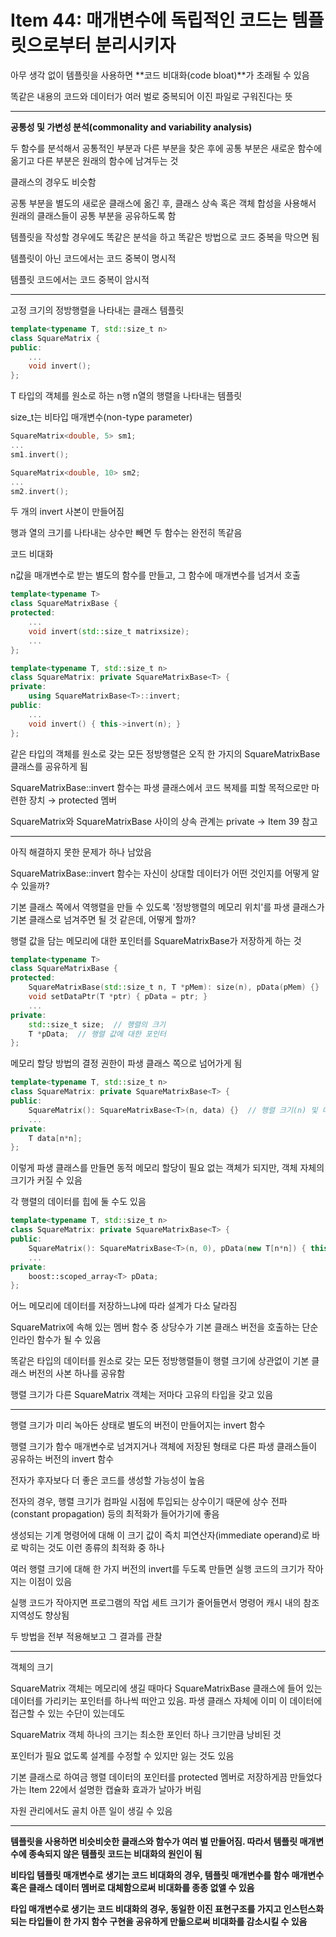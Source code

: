 # Item 44: 매개변수에 독립적인 코드는 템플릿으로부터 분리시키자

아무 생각 없이 템플릿을 사용하면 **코드 비대화(code bloat)**가 초래될 수 있음

똑같은 내용의 코드와 데이터가 여러 벌로 중복되어 이진 파일로 구워진다는 뜻

---

**공통성 및 가변성 분석(commonality and variability analysis)**

두 함수를 분석해서 공통적인 부분과 다른 부분을 찾은 후에 공통 부분은 새로운 함수에 옮기고 다른 부분은 원래의 함수에 남겨두는 것

클래스의 경우도 비슷함

공통 부분을 별도의 새로운 클래스에 옮긴 후, 클래스 상속 혹은 객체 합성을 사용해서 원래의 클래스들이 공통 부분을 공유하도록 함

템플릿을 작성할 경우에도 똑같은 분석을 하고 똑같은 방법으로 코드 중복을 막으면 됨

템플릿이 아닌 코드에서는 코드 중복이 명시적

템플릿 코드에서는 코드 중복이 암시적

---

고정 크기의 정방행렬을 나타내는 클래스 템플릿

```c++
template<typename T, std::size_t n>
class SquareMatrix {
public:
    ...
    void invert();
};
```

T 타입의 객체를 원소로 하는 n행 n열의 행렬을 나타내는 템플릿

size_t는 비타입 매개변수(non-type parameter)

```c++
SquareMatrix<double, 5> sm1;
...
sm1.invert();

SquareMatrix<double, 10> sm2;
...
sm2.invert();
```

두 개의 invert 사본이 만들어짐

행과 열의 크기를 나타내는 상수만 빼면 두 함수는 완전히 똑같음

코드 비대화

n값을 매개변수로 받는 별도의 함수를 만들고, 그 함수에 매개변수를 넘겨서 호출

```c++
template<typename T>
class SquareMatrixBase {
protected:
    ...
    void invert(std::size_t matrixsize);
    ...
};

template<typename T, std::size_t n>
class SquareMatrix: private SquareMatrixBase<T> {
private:
    using SquareMatrixBase<T>::invert;
public:
    ...
    void invert() { this->invert(n); }
};
```

같은 타입의 객체를 원소로 갖는 모든 정방행렬은 오직 한 가지의 SquareMatrixBase 클래스를 공유하게 됨

SquareMatrixBase::invert 함수는 파생 클래스에서 코드 복제를 피할 목적으로만 마련한 장치 → protected 멤버

SquareMatrix와 SquareMatrixBase 사이의 상속 관계는 private → Item 39 참고

---

아직 해결하지 못한 문제가 하나 남았음

SquareMatrixBase::invert 함수는 자신이 상대할 데이터가 어떤 것인지를 어떻게 알 수 있을까?

기본 클래스 쪽에서 역행렬을 만들 수 있도록 '정방행렬의 메모리 위치'를 파생 클래스가 기본 클래스로 넘겨주면 될 것 같은데, 어떻게 할까?

행렬 값을 담는 메모리에 대한 포인터를 SquareMatrixBase가 저장하게 하는 것

```c++
template<typename T>
class SquareMatrixBase {
protected:
    SquareMatrixBase(std::size_t n, T *pMem): size(n), pData(pMem) {}
    void setDataPtr(T *ptr) { pData = ptr; }
    ...
private:
    std::size_t size;  // 행렬의 크기
    T *pData;  // 행렬 값에 대한 포인터
};
```

메모리 할당 방법의 결정 권한이 파생 클래스 쪽으로 넘어가게 됨

```c++
template<typename T, std::size_t n>
class SquareMatrix: private SquareMatrixBase<T> {
public:
    SquareMatrix(): SquareMatrixBase<T>(n, data) {}  // 행렬 크기(n) 및 데이터 포인터를 기본 클래스로 올려보냄
    ...
private:
    T data[n*n];
};
```

이렇게 파생 클래스를 만들면 동적 메모리 할당이 필요 없는 객체가 되지만, 객체 자체의 크기가 커질 수 있음

각 행렬의 데이터를 힙에 둘 수도 있음

```c++
template<typename T, std::size_t n>
class SquareMatrix: private SquareMatrixBase<T> {
public:
    SquareMatrix(): SquareMatrixBase<T>(n, 0), pData(new T[n*n]) { this->setDataPtr(pData.get()); }
    ...
private:
    boost::scoped_array<T> pData;
};
```

어느 메모리에 데이터를 저장하느냐에 따라 설계가 다소 달라짐

SquareMatrix에 속해 있는 멤버 함수 중 상당수가 기본 클래스 버전을 호출하는 단순 인라인 함수가 될 수 있음

똑같은 타입의 데이터를 원소로 갖는 모든 정방행렬들이 행렬 크기에 상관없이 기본 클래스 버전의 사본 하나를 공유함

행렬 크기가 다른 SquareMatrix 객체는 저마다 고유의 타입을 갖고 있음

---

행렬 크기가 미리 녹아든 상태로 별도의 버전이 만들어지는 invert 함수

행렬 크기가 함수 매개변수로 넘겨지거나 객체에 저장된 형태로 다른 파생 클래스들이 공유하는 버전의 invert 함수

전자가 후자보다 더 좋은 코드를 생성할 가능성이 높음

전자의 경우, 행렬 크기가 컴파일 시점에 투입되는 상수이기 때문에 상수 전파(constant propagation) 등의 최적화가 들어가기에 좋음

생성되는 기계 명령어에 대해 이 크기 값이 즉치 피연산자(immediate operand)로 바로 박히는 것도 이런 종류의 최적화 중 하나

여러 행렬 크기에 대해 한 가지 버전의 invert를 두도록 만들면 실행 코드의 크기가 작아지는 이점이 있음

실행 코드가 작아지면 프로그램의 작업 세트 크기가 줄어들면서 명령어 캐시 내의 참조 지역성도 향상됨

두 방법을 전부 적용해보고 그 결과를 관찰

---

객체의 크기

SquareMatrix 객체는 메모리에 생길 때마다 SquareMatrixBase 클래스에 들어 있는 데이터를 가리키는 포인터를 하나씩 떠안고 있음. 파생 클래스 자체에 이미 이 데이터에 접근할 수 있는 수단이 있는데도

SquareMatrix 객체 하나의 크기는 최소한 포인터 하나 크기만큼 낭비된 것

포인터가 필요 없도록 설계를 수정할 수 있지만 잃는 것도 있음

기본 클래스로 하여금 행렬 데이터의 포인터를 protected 멤버로 저장하게끔 만들었다가는 Item 22에서 설명한 캡슐화 효과가 날아가 버림

자원 관리에서도 골치 아픈 일이 생길 수 있음

---

**템플릿을 사용하면 비슷비슷한 클래스와 함수가 여러 벌 만들어짐. 따라서 템플릿 매개변수에 종속되지 않은 템플릿 코드는 비대화의 원인이 됨**

**비타입 템플릿 매개변수로 생기는 코드 비대화의 경우, 템플릿 매개변수를 함수 매개변수 혹은 클래스 데이터 멤버로 대체함으로써 비대화를 종종 없앨 수 있음**

**타입 매개변수로 생기는 코드 비대화의 경우, 동일한 이진 표현구조를 가지고 인스턴스화되는 타입들이 한 가지 함수 구현을 공유하게 만듦으로써 비대화를 감소시킬 수 있음**

